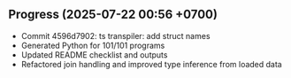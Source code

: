 ## Progress (2025-07-22 00:56 +0700)
- Commit 4596d7902: ts transpiler: add struct names
- Generated Python for 101/101 programs
- Updated README checklist and outputs
- Refactored join handling and improved type inference from loaded data

